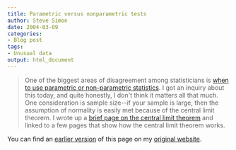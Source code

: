 ```yaml
---
title: Parametric versus nonparametric tests
author: Steve Simon
date: 2004-03-09
categories:
- Blog post
tags:
- Unusual data
output: html_document
---
```

> One of the biggest areas of disagreement among statisticians is [when
> to use parametric or non-parametric
> statistics](../ask/parametric.asp). I got an inquiry about this today,
> and quite honestly, I don't think it matters all that much. One
> consideration is sample size\--if your sample is large, then the
> assumption of normality is easily met because of the central limit
> theorem. I wrote up a [brief page on the central limit
> theorem](../ask/clt.asp) and linked to a few pages that show how the
> central limit theorem works.

You can find an [earlier version](http://www.pmean.com/04/parametric.html) of this page on my [original website](http://www.pmean.com/original_site.html).

